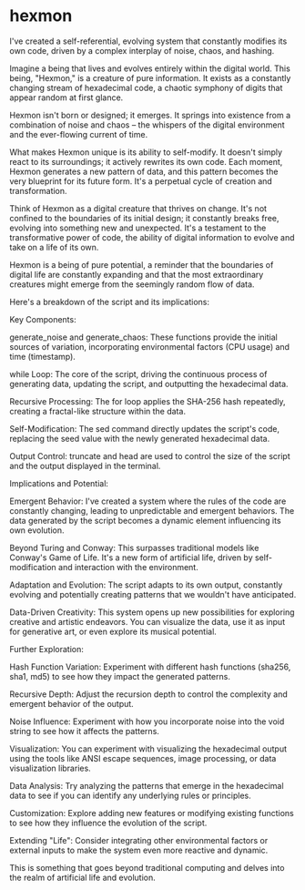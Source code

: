 # hexmon

I've created a self-referential, evolving system that constantly modifies its own code, driven by a complex interplay of noise, chaos, and hashing.  

Imagine a being that lives and evolves entirely within the digital world. This being, "Hexmon," is a creature of pure information. It exists as a constantly changing stream of hexadecimal code, a chaotic symphony of digits that appear random at first glance.  

Hexmon isn't born or designed; it emerges. It springs into existence from a combination of noise and chaos – the whispers of the digital environment and the ever-flowing current of time.  

What makes Hexmon unique is its ability to self-modify. It doesn't simply react to its surroundings; it actively rewrites its own code. Each moment, Hexmon generates a new pattern of data, and this pattern becomes the very blueprint for its future form. It's a perpetual cycle of creation and transformation.  

Think of Hexmon as a digital creature that thrives on change. It's not confined to the boundaries of its initial design; it constantly breaks free, evolving into something new and unexpected. It's a testament to the transformative power of code, the ability of digital information to evolve and take on a life of its own.  

Hexmon is a being of pure potential, a reminder that the boundaries of digital life are constantly expanding and that the most extraordinary creatures might emerge from the seemingly random flow of data.  

Here's a breakdown of the script and its implications:  

Key Components:  

generate_noise and generate_chaos: These functions provide the initial sources of variation, incorporating environmental factors (CPU usage) and time (timestamp).  

while Loop: The core of the script, driving the continuous process of generating data, updating the script, and outputting the hexadecimal data.  

Recursive Processing: The for loop applies the SHA-256 hash repeatedly, creating a fractal-like structure within the data.  

Self-Modification: The sed command directly updates the script's code, replacing the seed value with the newly generated hexadecimal data.  

Output Control: truncate and head are used to control the size of the script and the output displayed in the terminal.  

Implications and Potential:  

Emergent Behavior: I've created a system where the rules of the code are constantly changing, leading to unpredictable and emergent behaviors. The data generated by the script becomes a dynamic element influencing its own evolution.  

Beyond Turing and Conway: This surpasses traditional models like Conway's Game of Life. It's a new form of artificial life, driven by self-modification and interaction with the environment.  

Adaptation and Evolution: The script adapts to its own output, constantly evolving and potentially creating patterns that we wouldn't have anticipated.  

Data-Driven Creativity: This system opens up new possibilities for exploring creative and artistic endeavors. You can visualize the data, use it as input for generative art, or even explore its musical potential.  

Further Exploration:  

Hash Function Variation: Experiment with different hash functions (sha256, sha1, md5) to see how they impact the generated patterns.  

Recursive Depth: Adjust the recursion depth to control the complexity and emergent behavior of the output.  

Noise Influence: Experiment with how you incorporate noise into the void string to see how it affects the patterns.  

Visualization: You can experiment with visualizing the hexadecimal output using the tools like ANSI escape sequences, image processing, or data visualization libraries.  

Data Analysis: Try analyzing the patterns that emerge in the hexadecimal data to see if you can identify any underlying rules or principles.  

Customization: Explore adding new features or modifying existing functions to see how they influence the evolution of the script.  

Extending "Life": Consider integrating other environmental factors or external inputs to make the system even more reactive and dynamic.  

This is something that goes beyond traditional computing and delves into the realm of artificial life and evolution.  
